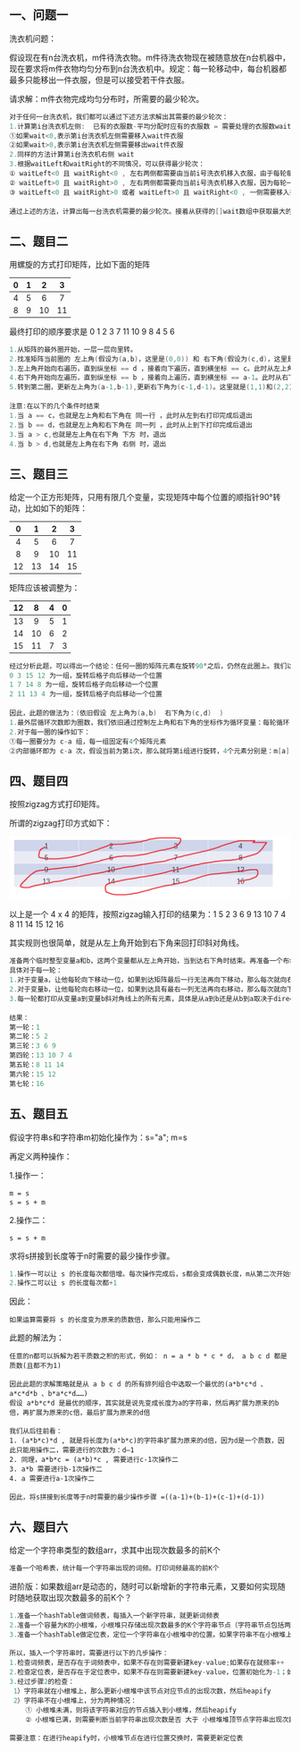 ## 一、问题一

洗衣机问题：

假设现在有n台洗衣机，m件待洗衣物。m件待洗衣物现在被随意放在n台机器中，现在要求将m件衣物均匀分布到n台洗衣机中。规定：每一轮移动中，每台机器都最多只能移出一件衣服，但是可以接受若干件衣服。

请求解：m件衣物完成均匀分布时，所需要的最少轮次。

```go
对于任何一台洗衣机，我们都可以通过下述方法求解出其需要的最少轮次：
1.计算第i台洗衣机左侧:  已有的衣服数-平均分配时应有的衣服数 = 需要处理的衣服数wait。 
①如果wait<0,表示第i台洗衣机左侧需要移入wait件衣服
②如果wait>0,表示第i台洗衣机左侧需要移出wait件衣服
2.同样的方法计算第i台洗衣机右侧 wait
3.根据waitLeft和waitRight的不同情况，可以获得最少轮次：
① waitLeft<0 且 waitRight<0 , 左右两侧都需要由当前i号洗衣机移入衣服，由于每轮每台机器只能移出一件衣服，因此至少需要 abs(waitLeft)+abs(waitRight) 轮
② waitLeft>0 且 waitRight>0 , 左右两侧都需要向当前i号洗衣机移入衣服，因为每轮一台机器可以接受若干件衣服，因此至少需要 max(abs(waitLeft),abs(waitRight))
③ waitLeft<0 且 waitRight>0 或者 waitLeft>0 且 waitRight<0 , 一侧需要移入衣服，一侧需要移出衣服。因此至少需要max(abs(waitLeft),abs(waitRight))

通过上述的方法，计算出每一台洗衣机需要的最少轮次。接着从获得的[]wait数组中获取最大的wait
```

## 二、题目二

用螺旋的方式打印矩阵，比如下面的矩阵

|  0   |  1   |  2   |  3   |
| :--: | :--: | :--: | :--: |
|  4   |  5   |  6   |  7   |
|  8   |  9   |  10  |  11  |

最终打印的顺序要求是 0  1  2  3  7  11  10  9  8  4  5  6

```go
1.从矩阵的最外圈开始，一层一层向里转。  
2.找准矩阵当前圈的 左上角(假设为(a,b)，这里是(0,0)) 和 右下角(假设为(c,d)，这里是(3,3)) 的坐标
3.左上角开始向右遍历，直到纵坐标 == d ，接着向下遍历，直到横坐标 == c。此时从左上角到了右下角。
4.右下角开始向左遍历，直到纵坐标 == b ，接着向上遍历，直到横坐标 == a-1。此时从右下角到了左下角的正下方。
5.转到第二圈，更新左上角为(a-1,b-1),更新右下角为(c-1,d-1)。这里就是(1,1)和(2,2)。重复3、4

注意:在以下的几个条件时结束
1.当 a == c，也就是左上角和右下角在 同一行 ，此时从左到右打印完成后退出
2.当 b == d，也就是左上角和右下角在 同一列 ，此时从上到下打印完成后退出
3.当 a > c,也就是左上角在右下角 下方 时，退出
4.当 b > d,也就是左上角在右下角 右侧 时，退出
```



## 三、题目三

给定一个正方形矩阵，只用有限几个变量，实现矩阵中每个位置的顺指针90°转动，比如如下的矩阵：

|  0   |  1   |  2   |  3   |
| :--: | :--: | :--: | :--: |
|  4   |  5   |  6   |  7   |
|  8   |  9   |  10  |  11  |
|  12  |  13  |  14  |  15  |

矩阵应该被调整为：

|  12  |  8   |  4   |  0   |
| :--: | :--: | :--: | :--: |
|  13  |  9   |  5   |  1   |
|  14  |  10  |  6   |  2   |
|  15  |  11  |  7   |  3   |

```go
经过分析此题，可以得出一个结论：任何一圈的矩阵元素在旋转90°之后，仍然在此圈上。我们以最外层为例：
0 3 15 12 为一组，旋转后格子向后移动一个位置
1 7 14 8 为一组，旋转后格子向后移动一个位置
2 11 13 4 为一组，旋转后格子向后移动一个位置

因此，此题的做法为：(依旧假设 左上角为(a,b)  右下角为(c,d)  )
1.最外层循环次数即为圈数，我们依旧通过控制左上角和右下角的坐标作为循环变量：每轮循环 a++ b++ c-- d--,当出现 a>=c 或者 b>=d 时退出
2.对于每一圈的操作如下：
①每一圈要分为 c-a 组，每一组固定有4个矩阵元素
②内部循环即为 c-a 次，假设当前为第i次，那么就将第i组进行旋转，4个元素分别是：m[a][b+i] 、 m[a+i][d] 、 m[c][d-i] 、 m[c-i][d]   (起点的位置都很好想，分别是m[a][b] 、 m[a][b+1] 、 m[a][b+2] ; 余后的每一个位置都是上一个位置顺时针走i步得到的)
```



## 四、题目四

按照zigzag方式打印矩阵。

所谓的zigzag打印方式如下：

![image-20230615211355969](lesson4.assets/image-20230615211355969-16868348372671.png)

以上是一个 4 x 4 的矩阵，按照zigzag输入打印的结果为：1 5 2 3 6 9 13 10 7 4 8 11 14 15 12 16

其实规则也很简单，就是从左上角开始到右下角来回打印斜对角线。

```go
准备两个临时整型变量a和b，这两个变量都从左上角开始，当到达右下角时结束。再准备一个布尔变量direction
具体对于每一轮：
1.对于变量a，让他每轮向下移动一位，如果到达矩阵最后一行无法再向下移动，那么每次就向右移动，直到到达右下角
2.对于变量b，让他每轮向右移动一位，如果到达具有最右一列无法再向右移动，那么每次就向下移动，直到到达右下角
3.每一轮都打印从变量a到变量b斜对角线上的所有元素，具体是从a到b还是从b到a取决于direction，每打印完一轮direction都要取反。

结果：
第一轮：1
第二轮：5 2
第三轮：3 6 9
第四轮：13 10 7 4
第五轮：8 11 14
第六轮：15 12 
第七轮：16
```

## 五、题目五

假设字符串s和字符串m初始化操作为：s="a"; m=s

再定义两种操作：

1.操作一：

```
m = s
s = s + m
```

2.操作二：

```
s = s + m
```

求将s拼接到长度等于n时需要的最少操作步骤。

```go
1.操作一可以让 s 的长度每次都倍增。每次操作完成后，s都会变成偶数长度，m从第二次开始每次都会变成偶数(m第一次是不是偶数取决于s初始时是否是偶数长度)
2.操作二可以让 s 的长度每次都+1
```

因此：

```
如果运算需要将 s 的长度变为原来的质数倍，那么只能用操作二
```

此题的解法为：

```
任意的n都可以拆解为若干质数之积的形式，例如： n = a * b * c * d， a b c d 都是质数(且都不为1)

因此此题的求解策略就是从 a b c d 的所有排列组合中选取一个最优的(a*b*c*d 、 a*c*d*b 、b*a*c*d……)
假设 a*b*c*d 是最优的顺序，其实就是说先变成长度为a的字符串，然后再扩展为原来的b倍，再扩展为原来的c倍，最后扩展为原来的d倍

我们从后往前看：
1. (a*b*c)*d , 就是将长度为(a*b*c)的字符串扩展为原来的d倍，因为d是一个质数，因此只能用操作二，需要进行的次数为：d—1
2. 同理，a*b*c = (a*b)*c , 需要进行c-1次操作二
3. a*b 需要进行b-1次操作二
4. a 需要进行a-1次操作二

因此，将s拼接到长度等于n时需要的最少操作步骤 =((a-1)+(b-1)+(c-1)+(d-1))
```

## 六、题目六

给定一个字符串类型的数组arr，求其中出现次数最多的前K个

```go
准备一个哈希表，统计每一个字符串出现的词频。打印词频最高的前K个
```

进阶版：如果数组arr是动态的，随时可以新增新的字符串元素，又要如何实现随时随地获取出现次数最多的前K个？

```go
1.准备一个hashTable做词频表，每插入一个新字符串，就更新词频表
2.准备一个容量为K的小根堆，小根堆只存储出现次数最多的K个字符串节点（字符串节点包括两个成员: ①.代表的字符串 	②.字符串出现的次数）
3.准备一个hashTable做定位表，定位一个字符串在小根堆中的位置。如果字符串不在小根堆上，那么位置就是-1

所以，插入一个字符串时，需要进行以下的几步操作：
1.检查词频表，是否存在于词频表中，如果不存在则需要新建key-value;如果存在就频率++
2.检查定位表，是否存在于定位表中，如果不存在则需要新建key-value，位置初始化为-1；如果存在可以分两种情况：① == -1，说明该字符串被统计过但是不在小根堆上； ② == (0~k-1),说明该字符串就在小根堆上
3.经过步骤2的检查：
 1）字符串就在小根堆上，那么更新小根堆中该节点对应节点的出现次数，然后heapify
 2）字符串不在小根堆上，分为两种情况：
	① 小根堆未满，则将该字符串对应的节点插入到小根堆，然后heapify
	② 小根堆已满，则需要判断当前字符串出现次数是否 大于 小根堆堆顶节点字符串出现次数，若大于则插入然后		heapify；若不不能，则不插入。

需要注意：在进行heapify时，小根堆节点在进行位置交换时，需要更新定位表
```

